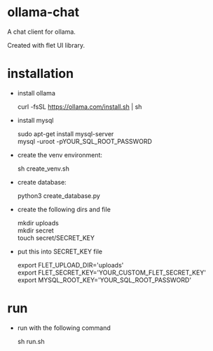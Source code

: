 # ollama-chat

A chat client for ollama.

Created with flet UI library.

# installation

- install ollama 

    curl -fsSL https://ollama.com/install.sh | sh

- install mysql

    sudo apt-get install mysql-server <br/>
    mysql -uroot -pYOUR_SQL_ROOT_PASSWORD <br/>

- create the venv environment: 
    
    sh create_venv.sh

- create database: 
    
    python3 create_database.py

- create the following dirs and file

    mkdir uploads <br/>
    mkdir secret <br/>
    touch secret/SECRET_KEY <br/>

- put this into SECRET_KEY file
    
    export FLET_UPLOAD_DIR='uploads' <br/>
    export FLET_SECRET_KEY='YOUR_CUSTOM_FLET_SECRET_KEY' <br/>
    export MYSQL_ROOT_KEY='YOUR_SQL_ROOT_PASSWORD' <br/>

# run

- run with the following command

    sh run.sh
